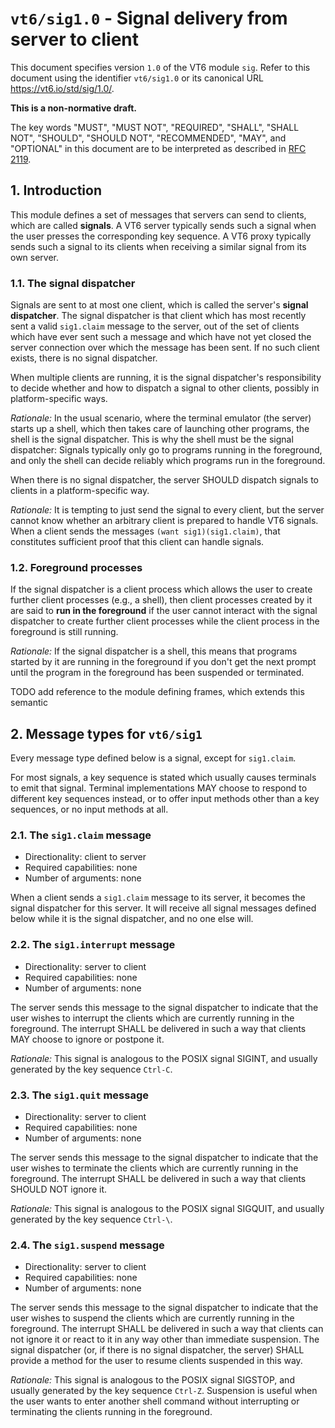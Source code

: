 <!-- draft -->
# `vt6/sig1.0` - Signal delivery from server to client

This document specifies version `1.0` of the VT6 module `sig`.
Refer to this document using the identifier `vt6/sig1.0` or its canonical URL <https://vt6.io/std/sig/1.0/>.

**This is a non-normative draft.**

The key words "MUST", "MUST NOT", "REQUIRED", "SHALL", "SHALL NOT", "SHOULD", "SHOULD NOT", "RECOMMENDED",  "MAY", and "OPTIONAL" in this document are to be interpreted as described in [RFC 2119](https://tools.ietf.org/html/rfc2119).

## 1. Introduction

This module defines a set of messages that servers can send to clients, which are called **signals**.
A VT6 server typically sends such a signal when the user presses the corresponding key sequence.
A VT6 proxy typically sends such a signal to its clients when receiving a similar signal from its own server.

### 1.1. The signal dispatcher

Signals are sent to at most one client, which is called the server's **signal dispatcher**.
The signal dispatcher is that client which has most recently sent a valid `sig1.claim` message to the server, out of the set of clients which have ever sent such a message and which have not yet closed the server connection over which the message has been sent.
If no such client exists, there is no signal dispatcher.

When multiple clients are running, it is the signal dispatcher's responsibility to decide whether and how to dispatch a signal to other clients, possibly in platform-specific ways.

*Rationale:* In the usual scenario, where the terminal emulator (the server) starts up a shell, which then takes care of launching other programs, the shell is the signal dispatcher.
This is why the shell must be the signal dispatcher: Signals typically only go to programs running in the foreground, and only the shell can decide reliably which programs run in the foreground.

When there is no signal dispatcher, the server SHOULD dispatch signals to clients in a platform-specific way.

*Rationale:* It is tempting to just send the signal to every client, but the server cannot know whether an arbitrary client is prepared to handle VT6 signals.
When a client sends the messages `(want sig1)(sig1.claim)`, that constitutes sufficient proof that this client can handle signals.

### 1.2. Foreground processes

If the signal dispatcher is a client process which allows the user to create further client processes (e.g., a shell), then client processes created by it are said to **run in the foreground** if the user cannot interact with the signal dispatcher to create further client processes while the client process in the foreground is still running.

*Rationale:* If the signal dispatcher is a shell, this means that programs started by it are running in the foreground if you don't get the next prompt until the program in the foreground has been suspended or terminated.

TODO add reference to the module defining frames, which extends this semantic

## 2. Message types for `vt6/sig1`

Every message type defined below is a signal, except for `sig1.claim`.

For most signals, a key sequence is stated which usually causes terminals to emit that signal.
Terminal implementations MAY choose to respond to different key sequences instead, or to offer input methods other than a key sequences, or no input methods at all.

### 2.1. The `sig1.claim` message

- Directionality: client to server
- Required capabilities: none
- Number of arguments: none

When a client sends a `sig1.claim` message to its server, it becomes the signal dispatcher for this server.
It will receive all signal messages defined below while it is the signal dispatcher, and no one else will.

### 2.2. The `sig1.interrupt` message

- Directionality: server to client
- Required capabilities: none
- Number of arguments: none

The server sends this message to the signal dispatcher to indicate that the user wishes to interrupt the clients which are currently running in the foreground.
The interrupt SHALL be delivered in such a way that clients MAY choose to ignore or postpone it.

*Rationale:* This signal is analogous to the POSIX signal SIGINT, and usually generated by the key sequence `Ctrl-C`.

### 2.3. The `sig1.quit` message

- Directionality: server to client
- Required capabilities: none
- Number of arguments: none

The server sends this message to the signal dispatcher to indicate that the user wishes to terminate the clients which are currently running in the foreground.
The interrupt SHALL be delivered in such a way that clients SHOULD NOT ignore it.

*Rationale:* This signal is analogous to the POSIX signal SIGQUIT, and usually generated by the key sequence `Ctrl-\`.

### 2.4. The `sig1.suspend` message

- Directionality: server to client
- Required capabilities: none
- Number of arguments: none

The server sends this message to the signal dispatcher to indicate that the user wishes to suspend the clients which are currently running in the foreground.
The interrupt SHALL be delivered in such a way that clients can not ignore it or react to it in any way other than immediate suspension.
The signal dispatcher (or, if there is no signal dispatcher, the server) SHALL provide a method for the user to resume clients suspended in this way.

*Rationale:* This signal is analogous to the POSIX signal SIGSTOP, and usually generated by the key sequence `Ctrl-Z`.
Suspension is useful when the user wants to enter another shell command without interrupting or terminating the clients running in the foreground.
